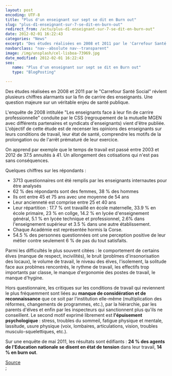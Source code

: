 ```yaml
---
layout: post
encoding: UTF-8
title: "Plus d'un enseignant sur sept se dit en Burn out"
slug: "plus-d1-enseignant-sur-7-se-dit-en-burn-out"
redirect_from: /actu/plus-d1-enseignant-sur-7-se-dit-en-burn-out"
date: 2012-02-01 16:22:43
categories: "News"
excerpt: "Des études réalisées en 2008 et 2011 par le 'Carrefour Santé Social' révlent plusieurs chiffres alarmants sur la fin de carrire des enseignants. Une question majeure sur un véritable enjeu de santé publique."
navbarclass: "nav--absolute nav--transparent"
image: /img/unsplash/cel-lisboa-73969.jpg
date_modified: 2012-02-01 16:22:43
seo:
   name: "Plus d'un enseignant sur sept se dit en Burn out"
   type: "BlogPosting"

---
```

Des études réalisées en 2008 et 2011 par le "Carrefour Santé Social" révlent plusieurs chiffres alarmants sur la fin de carrire des enseignants. Une question majeure sur un véritable enjeu de santé publique.
  
L'enquête de 2008 intitulée "Les enseignants face à leur fin de carrire professionnelle" conduite par le CSS (regroupement de la mutuelle MGEN avec différents partenaires et syndicats d'enseignants) vient d'être publiée. L'objectif de cette étude est de recenser les opinions des enseignants sur leurs conditions de travail, leur état de santé, comprendre les motifs de la prolongation ou de l'arrêt prématuré de leur exercice.  
  
On apprend par exemple que le temps de travail est passé entre 2003 et 2012 de 37.5 annuités à 41. Un allongement des cotisations qui n'est pas sans conséquences.  
  
Quelques chiffres sur les répondants :  
  
- 3713 questionnaires ont été remplis par les enseignants internautes pour être analysés
- 62 % des répondants sont des femmes, 38 % des hommes
- Ils ont entre 45 et 75 ans avec une moyenne de 54 ans
- Leur ancienneté est comprise entre 25 et 40 ans
- Leur répartition : 17.7 % ont travaillé en école maternelle, 33.9 % en école primaire, 23 % en collge, 14.2 % en lycée d'enseignement général, 5.1 % en lycée technique et professionnel, 2.6% dans l'enseignement supérieur et 3.5 % dans une autre établissement.
- Chaque Académie est représentée hormis la Corse.
- 54.5 % des personnes questionnées ont une perception positive de leur métier contre seulement 6 % de pas du tout satisfaits.

  
Parmi les difficultés le plus souvent citées : le comportement de certains élves (manque de respect, incivilités), le bruit (problmes d'insonorisation des locaux), le volume de travail, le niveau des élves, l'isolement, la solitude face aux problmes rencontrés, le rythme de travail, les effectifs trop importants par classe, le manque d'ergonomie des postes de travail, le manque d'hygine.  
  
Hors questionnaire, les critiques sur les conditions de travail qui reviennent le plus fréquemment sont liées au **manque de considération et de reconnaissance** que ce soit par l'institution elle-même (multiplication des réformes, changements de programmes, etc.), par la hiérarchie, par les parents d'élves et enfin par les inspecteurs qui sanctionnent plus qu'ils ne conseillent. Le second motif exprimé librement est **l'épuisement psychologique** : stress, troubles du sommeil, fatigue physique et mentale, lassitude, usure physique (voix, lombaires, articulations, vision, troubles musculo-squelettiques, etc.).  
  
Sur une enquête de mai 2011, les résultats sont édifiants : **24 % des agents de l'Education nationale se disent en état de tension** dans leur travail, **14 % en burn out**.  
  
[Source](http://www.mgen.fr/index.php?id=2200)  
  ;